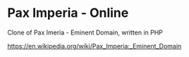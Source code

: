 # Pax Imperia - Online
Clone of Pax Imeria - Eminent Domain, written in PHP 

https://en.wikipedia.org/wiki/Pax_Imperia:_Eminent_Domain

